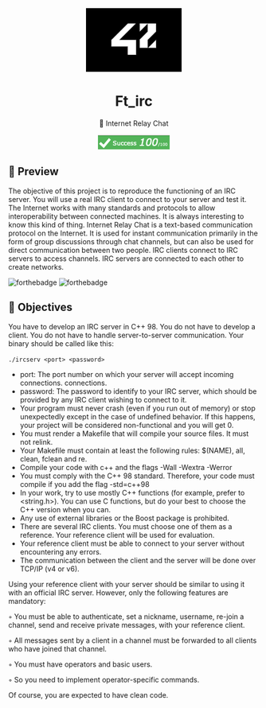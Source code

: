 <div align="center">
  <img src="src/school_42_logo.jpeg" height="128px" alt="badge de 42" >
  <h1>Ft_irc</h1>
  <p>🚀 Internet Relay Chat</p>
  <img src="src/grade.png" alt="grade of the irc project">
<pr> 
</div>

## 👀 Preview
The objective of this project is to reproduce the functioning of an IRC server.
You will use a real IRC client to connect to your server and test it.
The Internet works with many standards and protocols to allow interoperability between connected machines. It is always interesting to know this kind of thing.
Internet Relay Chat is a text-based communication protocol on the Internet. It is used for instant communication primarily in the form of group discussions through chat channels, but can also be used for direct communication between two people.
IRC clients connect to IRC servers to access channels. IRC servers are connected to each other to create networks.

![forthebadge](https://forthebadge.com/images/badges/made-with-c-plus-plus.svg)
![forthebadge](https://forthebadge.com/images/badges/check-it-out.svg)



## 👀 Objectives
You have to develop an IRC server in C++ 98. You do not have to develop a client.
You do not have to handle server-to-server communication. Your binary should be called like this:

```./ircserv <port> <password>```

- port: The port number on which your server will accept incoming connections.
connections.
- password: The password to identify to your IRC server, which should be provided by any IRC client wishing to connect to it.
- Your program must never crash (even if you run out of memory) or stop unexpectedly except in the case of undefined behavior.
If this happens, your project will be considered non-functional and you will get 0.
- You must render a Makefile that will compile your source files. It must not relink.
- Your Makefile must contain at least the following rules: $(NAME), all, clean, fclean and re.
- Compile your code with c++ and the flags -Wall -Wextra -Werror
- You must comply with the C++ 98 standard. Therefore, your code must
compile if you add the flag -std=c++98
- In your work, try to use mostly C++ functions (for example, prefer <cstring> to <string.h>). You can use C functions, but do your best to choose the C++ version when you can.
- Any use of external libraries or the Boost package is prohibited. 
- There are several IRC clients. You must choose one of them as a reference. Your reference client will be used for evaluation.
- Your reference client must be able to connect to your server without encountering any errors.
- The communication between the client and the server will be done over TCP/IP (v4 or v6).

Using your reference client with your server should be similar to using it with an official IRC server. However, only the following features are mandatory:

◦ You must be able to authenticate, set a nickname, username, re-join a channel, send and receive private messages, with your reference client.

◦ All messages sent by a client in a channel must be forwarded to all clients who have joined that channel.

◦ You must have operators and basic users.

◦ So you need to implement operator-specific commands.

Of course, you are expected to have clean code.

<!--badges : https://badge42.vercel.app-->
